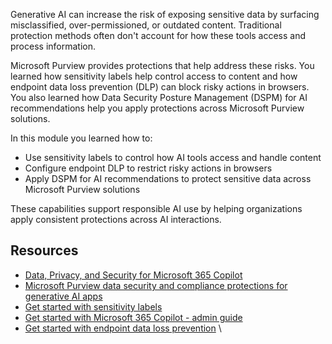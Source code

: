 Generative AI can increase the risk of exposing sensitive data by surfacing misclassified, over-permissioned, or outdated content. Traditional protection methods often don't account for how these tools access and process information.

Microsoft Purview provides protections that help address these risks. You learned how sensitivity labels help control access to content and how endpoint data loss prevention (DLP) can block risky actions in browsers. You also learned how Data Security Posture Management (DSPM) for AI recommendations help you apply protections across Microsoft Purview solutions.

In this module you learned how to:

- Use sensitivity labels to control how AI tools access and handle content
- Configure endpoint DLP to restrict risky actions in browsers
- Apply DSPM for AI recommendations to protect sensitive data across Microsoft Purview solutions

These capabilities support responsible AI use by helping organizations apply consistent protections across AI interactions.

## Resources

- [Data, Privacy, and Security for Microsoft 365 Copilot](/copilot/microsoft-365/microsoft-365-copilot-privacy?azure-portal=true)
- [Microsoft Purview data security and compliance protections for generative AI apps](/purview/ai-microsoft-purview?azure-portal=true)
- [Get started with sensitivity labels](/purview/get-started-with-sensitivity-labels?azure-portal=true)
- [Get started with Microsoft 365 Copilot - admin guide](/copilot/microsoft-365/microsoft-365-copilot-setup?azure-portal=true)
- [Get started with endpoint data loss prevention](/purview/endpoint-dlp-getting-started?azure-portal=true)
\